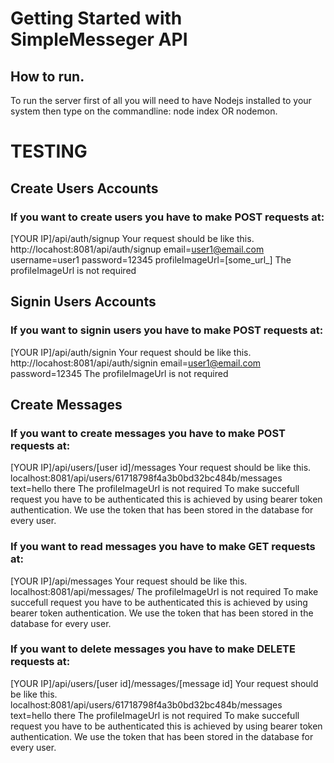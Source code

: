 # Getting Started with SimpleMesseger API

## How to run.
To run the server first of all you will need to have Nodejs installed to your system then type on the commandline:
node index OR nodemon.

# TESTING

## Create Users Accounts
### If you want to create users you have to make POST requests at:
[YOUR IP]/api/auth/signup
Your request should be like this.
http://locahost:8081/api/auth/signup email=user1@email.com username=user1 password=12345 profileImageUrl=[some_url_]
The profileImageUrl is not required

## Signin Users Accounts
### If you want to signin users you have to make POST requests at:
[YOUR IP]/api/auth/signin
Your request should be like this.
http://locahost:8081/api/auth/signin email=user1@email.com password=12345
The profileImageUrl is not required

## Create Messages
### If you want to create messages you have to make POST requests at:
[YOUR IP]/api/users/[user id]/messages
Your request should be like this.
localhost:8081/api/users/61718798f4a3b0bd32bc484b/messages text=hello there
The profileImageUrl is not required
To make succefull request you have to be authenticated this is achieved by using bearer token authentication. We use the token that has been stored in the database for every user.

### If you want to read messages you have to make GET requests at:
[YOUR IP]/api/messages
Your request should be like this.
localhost:8081/api/messages/
The profileImageUrl is not required
To make succefull request you have to be authenticated this is achieved by using bearer token authentication. We use the token that has been stored in the database for every user.


### If you want to delete messages you have to make DELETE requests at:
[YOUR IP]/api/users/[user id]/messages/[message id]
Your request should be like this.
localhost:8081/api/users/61718798f4a3b0bd32bc484b/messages text=hello there
The profileImageUrl is not required
To make succefull request you have to be authenticated this is achieved by using bearer token authentication. We use the token that has been stored in the database for every user.
